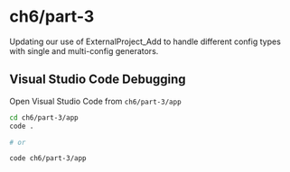 # ch6/part-3

Updating our use of ExternalProject_Add to handle different config types with single and multi-config generators.

## Visual Studio Code Debugging

Open Visual Studio Code from `ch6/part-3/app`

```bash
cd ch6/part-3/app
code .

# or

code ch6/part-3/app
```
